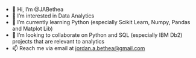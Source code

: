- 👋 Hi, I’m @JABethea
- 👀 I’m interested in Data Analytics
- 🌱 I’m currently learning Python (especially Scikit Learn, Numpy, Pandas and Matplot Lib)
- 💞️ I’m looking to collaborate on Python and SQL (especially IBM Db2) projects that are relevant to analytics
- 📫 Reach me via email at jordan.a.bethea@gmail.com

<!---
JABethea/JABethea is a ✨ special ✨ repository because its `README.md` (this file) appears on your GitHub profile.
You can click the Preview link to take a look at your changes.
--->
